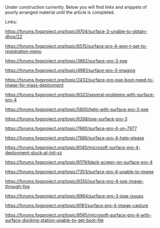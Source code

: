 Under construction currently. Below you will find links and snippets of
poorly arranged material until the article is completed.

Links:

[<https://forums.fogproject.org/topic/9704/surface-3-unable-to-obtain-dhcp/22>](https://forums.fogproject.org/topic/9704/surface-3-unable-to-obtain-dhcp/22)

[<https://forums.fogproject.org/topic/6515/surface-pro-4-won-t-get-to-registration-menu>](https://forums.fogproject.org/topic/6515/surface-pro-4-won-t-get-to-registration-menu)

[<https://forums.fogproject.org/topic/3662/surface-pro-3-pxe>](https://forums.fogproject.org/topic/3662/surface-pro-3-pxe)

[<https://forums.fogproject.org/topic/4981/surface-pro-3-imaging>](https://forums.fogproject.org/topic/4981/surface-pro-3-imaging)

[<https://forums.fogproject.org/topic/2432/surface-pro-pxe-boot-need-to-image-for-mass-deployment>](https://forums.fogproject.org/topic/2432/surface-pro-pxe-boot-need-to-image-for-mass-deployment)

[<https://forums.fogproject.org/topic/8323/several-problems-with-surface-pro-4>](https://forums.fogproject.org/topic/8323/several-problems-with-surface-pro-4)

[<https://forums.fogproject.org/topic/5800/help-with-surface-pro-3-pxe>](https://forums.fogproject.org/topic/5800/help-with-surface-pro-3-pxe)

[<https://forums.fogproject.org/topic/6268/pxe-surface-pro-3>](https://forums.fogproject.org/topic/6268/pxe-surface-pro-3)

[<https://forums.fogproject.org/topic/7660/surface-pro-4-on-7977>](https://forums.fogproject.org/topic/7660/surface-pro-4-on-7977)

[<https://forums.fogproject.org/topic/7986/surface-pro-4-help-please>](https://forums.fogproject.org/topic/7986/surface-pro-4-help-please)

[<https://forums.fogproject.org/topic/8140/microsoft-surface-pro-4-deployment-stuck-at-init-xz>](https://forums.fogproject.org/topic/8140/microsoft-surface-pro-4-deployment-stuck-at-init-xz)

[<https://forums.fogproject.org/topic/8179/black-screen-on-surface-pro-4>](https://forums.fogproject.org/topic/8179/black-screen-on-surface-pro-4)

[<https://forums.fogproject.org/topic/7353/surface-pro-4-unable-to-image>](https://forums.fogproject.org/topic/7353/surface-pro-4-unable-to-image)

[<https://forums.fogproject.org/topic/8350/surface-pro-4-pxe-image-through-fog>](https://forums.fogproject.org/topic/8350/surface-pro-4-pxe-image-through-fog)

[<https://forums.fogproject.org/topic/8964/surface-pro-3-ipxe-issues>](https://forums.fogproject.org/topic/8964/surface-pro-3-ipxe-issues)

[<https://forums.fogproject.org/topic/8181/surface-pro-4-image-capture>](https://forums.fogproject.org/topic/8181/surface-pro-4-image-capture)

[<https://forums.fogproject.org/topic/8565/microsoft-surface-pro-4-with-surface-docking-station-unable-to-get-boot-file>](https://forums.fogproject.org/topic/8565/microsoft-surface-pro-4-with-surface-docking-station-unable-to-get-boot-file)
